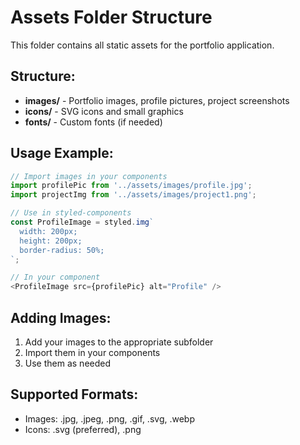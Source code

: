 # Assets Folder Structure

This folder contains all static assets for the portfolio application.

## Structure:
- **images/** - Portfolio images, profile pictures, project screenshots
- **icons/** - SVG icons and small graphics
- **fonts/** - Custom fonts (if needed)

## Usage Example:

```javascript
// Import images in your components
import profilePic from '../assets/images/profile.jpg';
import projectImg from '../assets/images/project1.png';

// Use in styled-components
const ProfileImage = styled.img`
  width: 200px;
  height: 200px;
  border-radius: 50%;
`;

// In your component
<ProfileImage src={profilePic} alt="Profile" />
```

## Adding Images:
1. Add your images to the appropriate subfolder
2. Import them in your components
3. Use them as needed

## Supported Formats:
- Images: .jpg, .jpeg, .png, .gif, .svg, .webp
- Icons: .svg (preferred), .png
```